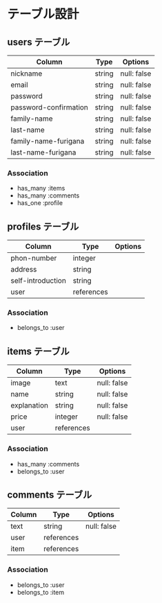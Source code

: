 # テーブル設計

## users テーブル

| Column                | Type   | Options     |
| --------------------- | ------ | ----------- |
| nickname              | string | null: false |
| email                 | string | null: false |
| password              | string | null: false |
| password-confirmation | string | null: false |
| family-name           | string | null: false |
| last-name             | string | null: false |
| family-name-furigana  | string | null: false |
| last-name-furigana    | string | null: false |



### Association

- has_many :items
- has_many :comments
- has_one :profile

## profiles テーブル

| Column            | Type       | Options |
| ----------------- | ---------- | ------- |
| phon-number       | integer    |         |
| address           | string     |         |
| self-introduction | string     |         |
| user              | references |         |

### Association

- belongs_to :user

## items テーブル

| Column      | Type       | Options     |
| ----------- | ---------- | ----------- |
| image       | text       | null: false |
| name        | string     | null: false |
| explanation | string     | null: false |
| price       | integer    | null: false |
| user        | references |             |

### Association

- has_many :comments
- belongs_to :user

## comments テーブル

| Column | Type       | Options     |
| ------ | ---------- | ------------|
| text   | string     | null: false |
| user   | references |             |
| item   | references |             |

### Association

- belongs_to :user
- belongs_to :item


